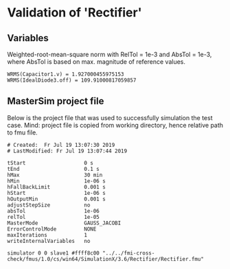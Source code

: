 # Validation of 'Rectifier'

## Variables
Weighted-root-mean-square norm with RelTol = 1e-3 and AbsTol = 1e-3, where
AbsTol is based on max. magnitude of reference values.

```
WRMS(Capacitor1.v) = 1.927000455975153
WRMS(IdealDiode3.off) = 109.91000817059857
```

## MasterSim project file

Below is the project file that was used to successfully simulation the test case.
Mind: project file is copied from working directory, hence relative path to fmu file.

```
# Created:	Fr Jul 19 13:07:30 2019
# LastModified:	Fr Jul 19 13:07:44 2019

tStart                   0 s
tEnd                     0.1 s
hMax                     30 min
hMin                     1e-06 s
hFallBackLimit           0.001 s
hStart                   1e-06 s
hOutputMin               0.001 s
adjustStepSize           no
absTol                   1e-06
relTol                   1e-05
MasterMode               GAUSS_JACOBI
ErrorControlMode         NONE
maxIterations            1
writeInternalVariables   no

simulator 0 0 slave1 #ffff8c00 "../../fmi-cross-check/fmus/1.0/cs/win64/SimulationX/3.6/Rectifier/Rectifier.fmu"


```

